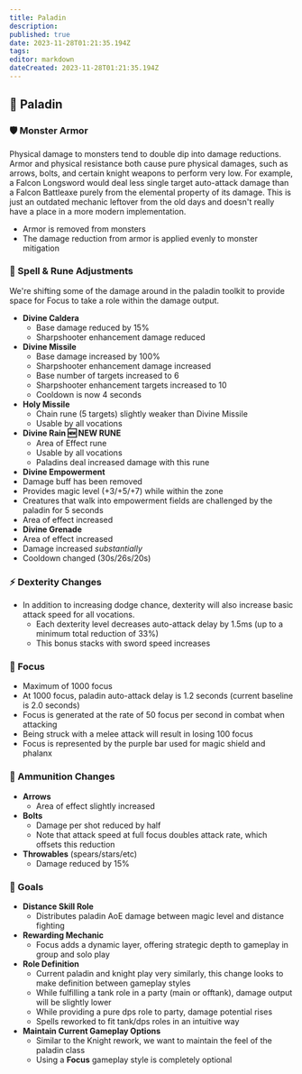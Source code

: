 ```yaml
---
title: Paladin
description: 
published: true
date: 2023-11-28T01:21:35.194Z
tags: 
editor: markdown
dateCreated: 2023-11-28T01:21:35.194Z
---
```


## 🏹 Paladin

### 🛡️ Monster Armor
Physical damage to monsters tend to double dip into damage reductions. Armor and physical resistance both cause pure physical damages, such as arrows, bolts, and certain knight weapons to perform very low. For example, a Falcon Longsword would deal less single target auto-attack damage than a Falcon Battleaxe purely from the elemental property of its damage. This is just an outdated mechanic leftover from the old days and doesn't really have a place in a more modern implementation.
- Armor is removed from monsters
- The damage reduction from armor is applied evenly to monster mitigation

### 🌟 Spell & Rune Adjustments
We're shifting some of the damage around in the paladin toolkit to provide space for Focus to take a role within the damage output.
- **Divine Caldera**
  - Base damage reduced by 15% 
  - Sharpshooter enhancement damage reduced
- **Divine Missile**
  - Base damage increased by 100%
  - Sharpshooter enhancement damage increased
  - Base number of targets increased to 6
  - Sharpshooter enhancement targets increased to 10
  - Cooldown is now 4 seconds
- **Holy Missile**
  - Chain rune (5 targets) slightly weaker than Divine Missile
  - Usable by all vocations
- **Divine Rain 🆕 NEW RUNE**
  - Area of Effect rune
  - Usable by all vocations
  - Paladins deal increased damage with this rune
- **Divine Empowerment**
 - Damage buff has been removed
 - Provides magic level (+3/+5/+7) while within the zone
 - Creatures that walk into empowerment fields are challenged by the paladin for 5 seconds
 - Area of effect increased
- **Divine Grenade**
 - Area of effect increased
 - Damage increased _substantially_
 - Cooldown changed (30s/26s/20s)

### ⚡ Dexterity Changes
- In addition to increasing dodge chance, dexterity will also increase basic attack speed for all vocations. 
  - Each dexterity level decreases auto-attack delay by 1.5ms (up to a minimum total reduction of 33%)
  - This bonus stacks with sword speed increases

### 🎯 Focus
- Maximum of 1000 focus 
- At 1000 focus, paladin auto-attack delay is 1.2 seconds (current baseline is 2.0 seconds)
- Focus is generated at the rate of 50 focus per second in combat when attacking 
- Being struck with a melee attack will result in losing 100 focus
- Focus is represented by the purple bar used for magic shield and phalanx

### 🏹 Ammunition Changes
- **Arrows**
  - Area of effect slightly increased
- **Bolts**
  - Damage per shot reduced by half
  - Note that attack speed at full focus doubles attack rate, which offsets this reduction
- **Throwables** (spears/stars/etc)
  - Damage reduced by 15%

### 🏁 Goals
- **Distance Skill Role**
  - Distributes paladin AoE damage between magic level and distance fighting
- **Rewarding Mechanic**
  - Focus adds a dynamic layer, offering strategic depth to gameplay in group and solo play
- **Role Definition**
  - Current paladin and knight play very similarly, this change looks to make definition between gameplay styles 
  - While fulfilling a tank role in a party (main or offtank), damage output will be slightly lower
  - While providing a pure dps role to party, damage potential rises
  - Spells reworked to fit tank/dps roles in an intuitive way
- **Maintain Current Gameplay Options**
  - Similar to the Knight rework, we want to maintain the feel of the paladin class
  - Using a **Focus** gameplay style is completely optional